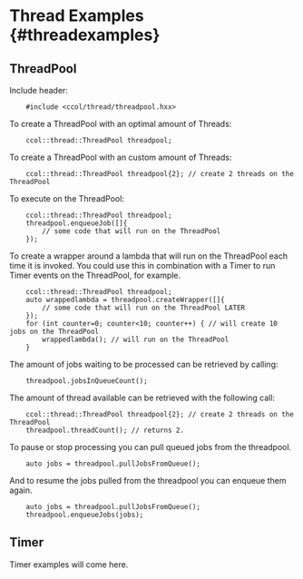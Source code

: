 # Thread Examples {#threadexamples}

## ThreadPool

Include header:
		
		#include <ccol/thread/threadpool.hxx>

To create a ThreadPool with an optimal amount of Threads:

		ccol::thread::ThreadPool threadpool;

To create a ThreadPool with an custom amount of Threads:		

		ccol::thread::ThreadPool threadpool{2}; // create 2 threads on the ThreadPool

To execute on the ThreadPool: 

		ccol::thread::ThreadPool threadpool;		
		threadpool.enqueueJob([]{
			// some code that will run on the ThreadPool
		});

To create a wrapper around a lambda that will run on the ThreadPool each time it is invoked. 
You could use this in combination with a Timer to run Timer events on the ThreadPool, for example.

		ccol::thread::ThreadPool threadpool;		
		auto wrappedlambda = threadpool.createWrapper([]{
			// some code that will run on the ThreadPool LATER
		});
		for (int counter=0; counter<10; counter++) { // will create 10 jobs on the ThreadPool
			wrappedlambda(); // will run on the ThreadPool
		}		

The amount of jobs waiting to be processed can be retrieved by calling:

		threadpool.jobsInQueueCount();

The amount of thread available can be retrieved with the following call: 

		ccol::thread::ThreadPool threadpool{2}; // create 2 threads on the ThreadPool
		threadpool.threadCount(); // returns 2. 

To pause or stop processing you can pull queued jobs from the threadpool. 

		auto jobs = threadpool.pullJobsFromQueue();

And to resume the jobs pulled from the threadpool you can enqueue them again.			

		auto jobs = threadpool.pullJobsFromQueue();
		threadpool.enqueueJobs(jobs);


## Timer

Timer examples will come here.